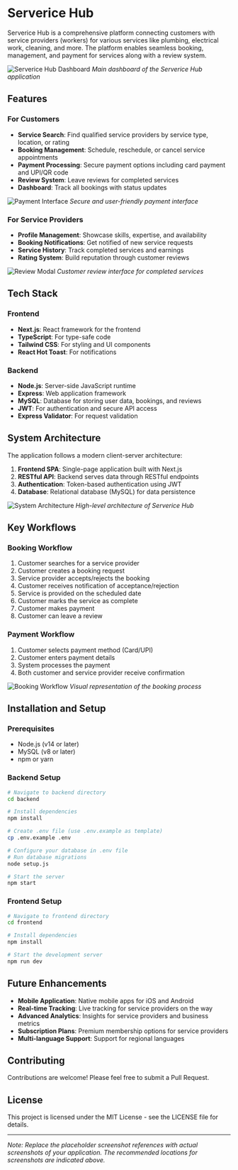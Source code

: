 # Serverice Hub

Serverice Hub is a comprehensive platform connecting customers with service providers (workers) for various services like plumbing, electrical work, cleaning, and more. The platform enables seamless booking, management, and payment for services along with a review system.



![Serverice Hub Dashboard](screenshots/dashboard.png)
*Main dashboard of the Serverice Hub application*

## Features

### For Customers
- **Service Search**: Find qualified service providers by service type, location, or rating
- **Booking Management**: Schedule, reschedule, or cancel service appointments
- **Payment Processing**: Secure payment options including card payment and UPI/QR code
- **Review System**: Leave reviews for completed services
- **Dashboard**: Track all bookings with status updates



![Payment Interface](screenshots/payment-interface.png)
*Secure and user-friendly payment interface*

### For Service Providers
- **Profile Management**: Showcase skills, expertise, and availability
- **Booking Notifications**: Get notified of new service requests
- **Service History**: Track completed services and earnings
- **Rating System**: Build reputation through customer reviews

![Review Modal](screenshots/review-modal.png)
*Customer review interface for completed services*

## Tech Stack

### Frontend
- **Next.js**: React framework for the frontend
- **TypeScript**: For type-safe code
- **Tailwind CSS**: For styling and UI components
- **React Hot Toast**: For notifications

### Backend
- **Node.js**: Server-side JavaScript runtime
- **Express**: Web application framework
- **MySQL**: Database for storing user data, bookings, and reviews
- **JWT**: For authentication and secure API access
- **Express Validator**: For request validation

## System Architecture

The application follows a modern client-server architecture:

1. **Frontend SPA**: Single-page application built with Next.js
2. **RESTful API**: Backend serves data through RESTful endpoints
3. **Authentication**: Token-based authentication using JWT
4. **Database**: Relational database (MySQL) for data persistence

![System Architecture](screenshots/architecture.png)
*High-level architecture of Serverice Hub*

## Key Workflows

### Booking Workflow
1. Customer searches for a service provider
2. Customer creates a booking request
3. Service provider accepts/rejects the booking
4. Customer receives notification of acceptance/rejection
5. Service is provided on the scheduled date
6. Customer marks the service as complete
7. Customer makes payment
8. Customer can leave a review

### Payment Workflow
1. Customer selects payment method (Card/UPI)
2. Customer enters payment details
3. System processes the payment
4. Both customer and service provider receive confirmation

![Booking Workflow](screenshots/booking-workflow.png)
*Visual representation of the booking process*

## Installation and Setup

### Prerequisites
- Node.js (v14 or later)
- MySQL (v8 or later)
- npm or yarn

### Backend Setup
```bash
# Navigate to backend directory
cd backend

# Install dependencies
npm install

# Create .env file (use .env.example as template)
cp .env.example .env

# Configure your database in .env file
# Run database migrations
node setup.js

# Start the server
npm start
```

### Frontend Setup
```bash
# Navigate to frontend directory
cd frontend

# Install dependencies
npm install

# Start the development server
npm run dev
```

## Future Enhancements

- **Mobile Application**: Native mobile apps for iOS and Android
- **Real-time Tracking**: Live tracking for service providers on the way
- **Advanced Analytics**: Insights for service providers and business metrics
- **Subscription Plans**: Premium membership options for service providers
- **Multi-language Support**: Support for regional languages

## Contributing

Contributions are welcome! Please feel free to submit a Pull Request.

## License

This project is licensed under the MIT License - see the LICENSE file for details.

---

*Note: Replace the placeholder screenshot references with actual screenshots of your application. The recommended locations for screenshots are indicated above.* 